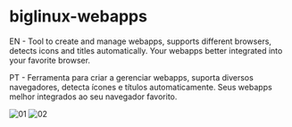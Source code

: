 # biglinux-webapps

EN - Tool to create and manage webapps, supports different browsers, detects icons and titles automatically. Your webapps better integrated into your favorite browser.

PT - Ferramenta para criar a gerenciar webapps, suporta diversos navegadores, detecta ícones e títulos automaticamente. Seus webapps melhor integrados ao seu navegador favorito.

![01](https://user-images.githubusercontent.com/6098501/178168375-64da3030-567f-4c25-92dc-ca627597efb7.jpeg)
![02](https://user-images.githubusercontent.com/6098501/178168378-58de6ecc-0ade-4b1b-adf0-6c586741a3d8.jpeg)
